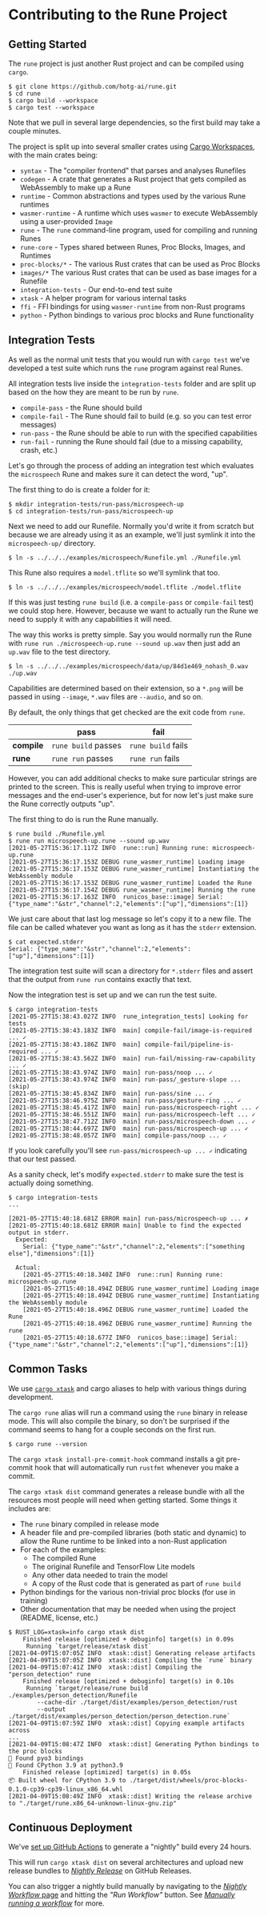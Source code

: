 # Contributing to the Rune Project

## Getting Started

The `rune` project is just another Rust project and can be compiled using
`cargo`.

```console
$ git clone https://github.com/hotg-ai/rune.git
$ cd rune
$ cargo build --workspace
$ cargo test --workspace
```

Note that we pull in several large dependencies, so the first build may take
a couple minutes.

The project is split up into several smaller crates using [Cargo
Workspaces][workspaces], with the main crates being:

- `syntax` - The "compiler frontend" that parses and analyses Runefiles
- `codegen` - A crate that generates a Rust project that gets compiled as
  WebAssembly to make up a Rune
- `runtime` - Common abstractions and types used by the various Rune runtimes
- `wasmer-runtime` - A runtime which uses `wasmer` to execute WebAssembly using
  a user-provided `Image`
- `rune` - The `rune` command-line program, used for compiling and running
  Runes
- `rune-core` - Types shared between Runes, Proc Blocks, Images, and Runtimes
- `proc-blocks/*` - The various Rust crates that can be used as Proc Blocks
- `images/*` The various Rust crates that can be used as base images for a
  Runefile
- `integration-tests` - Our end-to-end test suite
- `xtask` - A helper program for various internal tasks
- `ffi` - FFI bindings for using `wasmer-runtime` from non-Rust programs
- `python` - Python bindings to various proc blocks and Rune functionality

## Integration Tests

As well as the normal unit tests that you would run with `cargo test` we've
developed a test suite which runs the `rune` program against real Runes.

All integration tests live inside the `integration-tests` folder and are split
up based on the how they are meant to be run by `rune`.

- `compile-pass` - the Rune should build
- `compile-fail` - The Rune should fail to build (e.g. so you can test error
  messages)
- `run-pass` - the Rune should be able to run with the specified capabilities
- `run-fail` - running the Rune should fail (due to a missing capability,
  crash, etc.)

Let's go through the process of adding an integration test which evaluates
the `microspeech` Rune and makes sure it can detect the word, "up".

The first thing to do is create a folder for it:

```console
$ mkdir integration-tests/run-pass/microspeech-up
$ cd integration-tests/run-pass/microspeech-up
```

Next we need to add our Runefile. Normally you'd write it from scratch but
because we are already using it as an example, we'll just symlink it into the
`microspeech-up/` directory.

```console
$ ln -s ../../../examples/microspeech/Runefile.yml ./Runefile.yml
```

This Rune also requires a `model.tflite` so we'll symlink that too.

```console
$ ln -s ../../../examples/microspeech/model.tflite ./model.tflite
```

If this was just testing `rune build` (i.e. a `compile-pass` or `compile-fail`
test) we could stop here. However, because we want to actually run the Rune we
need to supply it with any capabilities it will need.

The way this works is pretty simple. Say you would normally run the Rune with
`rune run ./microspeech-up.rune --sound up.wav` then just add an `up.wav` file
to the test directory.

```console
$ ln -s ../../../examples/microspeech/data/up/84d1e469_nohash_0.wav ./up.wav
```

Capabilities are determined based on their extension, so a `*.png` will be
passed in using `--image`, `*.wav` files are `--audio`, and so on.

By default, the only things that get checked are the exit code from `rune`.

|             | **pass**            | **fail**           |
| ----------- | ------------------- | ------------------ |
| **compile** | `rune build` passes | `rune build` fails |
| **rune**    | `rune run` passes   | `rune run` fails   |

However, you can add additional checks to make sure particular strings are
printed to the screen. This is really useful when trying to improve error
messages and the end-user's experience, but for now let's just make sure
the Rune correctly outputs "up".

The first thing to do is run the Rune manually.

```console
$ rune build ./Runefile.yml
$ rune run microspeech-up.rune --sound up.wav
[2021-05-27T15:36:17.117Z INFO  rune::run] Running rune: microspeech-up.rune
[2021-05-27T15:36:17.153Z DEBUG rune_wasmer_runtime] Loading image
[2021-05-27T15:36:17.153Z DEBUG rune_wasmer_runtime] Instantiating the WebAssembly module
[2021-05-27T15:36:17.153Z DEBUG rune_wasmer_runtime] Loaded the Rune
[2021-05-27T15:36:17.154Z DEBUG rune_wasmer_runtime] Running the rune
[2021-05-27T15:36:17.163Z INFO  runicos_base::image] Serial: {"type_name":"&str","channel":2,"elements":["up"],"dimensions":[1]}
```

We just care about that last log message so let's copy it to a new file. The
file can be called whatever you want as long as it has the `stderr` extension.

```console
$ cat expected.stderr
Serial: {"type_name":"&str","channel":2,"elements":["up"],"dimensions":[1]}
```

The integration test suite will scan a directory for `*.stderr` files and assert
that the output from `rune run` contains exactly that text.

Now the integration test is set up and we can run the test suite.

```console
$ cargo integration-tests
[2021-05-27T15:38:43.027Z INFO  rune_integration_tests] Looking for tests
[2021-05-27T15:38:43.183Z INFO  main] compile-fail/image-is-required ... ✓
[2021-05-27T15:38:43.186Z INFO  main] compile-fail/pipeline-is-required ... ✓
[2021-05-27T15:38:43.562Z INFO  main] run-fail/missing-raw-capability ... ✓
[2021-05-27T15:38:43.974Z INFO  main] run-pass/noop ... ✓
[2021-05-27T15:38:43.974Z INFO  main] run-pass/_gesture-slope ... (skip)
[2021-05-27T15:38:45.834Z INFO  main] run-pass/sine ... ✓
[2021-05-27T15:38:46.975Z INFO  main] run-pass/gesture-ring ... ✓
[2021-05-27T15:38:45.417Z INFO  main] run-pass/microspeech-right ... ✓
[2021-05-27T15:38:46.551Z INFO  main] run-pass/microspeech-left ... ✓
[2021-05-27T15:38:47.712Z INFO  main] run-pass/microspeech-down ... ✓
[2021-05-27T15:38:44.697Z INFO  main] run-pass/microspeech-up ... ✓
[2021-05-27T15:38:48.057Z INFO  main] compile-pass/noop ... ✓
```

If you look carefully you'll see `run-pass/microspeech-up ... ✓` indicating that
our test passed.

As a sanity check, let's modify `expected.stderr` to make sure the test is actually
doing something.

```console
$ cargo integration-tests
...

[2021-05-27T15:40:18.681Z ERROR main] run-pass/microspeech-up ... ✗
[2021-05-27T15:40:18.681Z ERROR main] Unable to find the expected output in stderr.
  Expected:
  	Serial: {"type_name":"&str","channel":2,"elements":["something else"],"dimensions":[1]}

  Actual:
  	[2021-05-27T15:40:18.340Z INFO  rune::run] Running rune: microspeech-up.rune
  	[2021-05-27T15:40:18.494Z DEBUG rune_wasmer_runtime] Loading image
  	[2021-05-27T15:40:18.494Z DEBUG rune_wasmer_runtime] Instantiating the WebAssembly module
  	[2021-05-27T15:40:18.496Z DEBUG rune_wasmer_runtime] Loaded the Rune
  	[2021-05-27T15:40:18.496Z DEBUG rune_wasmer_runtime] Running the rune
  	[2021-05-27T15:40:18.677Z INFO  runicos_base::image] Serial: {"type_name":"&str","channel":2,"elements":["up"],"dimensions":[1]}
```

## Common Tasks

We use [`cargo xtask`][xtask] and cargo aliases to help with various things
during development.

The `cargo rune` alias will run a command using the `rune` binary in release
mode. This will also compile the binary, so don't be surprised if the command
seems to hang for a couple seconds on the first run.

```console
$ cargo rune --version
```

The `cargo xtask install-pre-commit-hook` command installs a git pre-commit
hook that will automatically run `rustfmt` whenever you make a commit.

The `cargo xtask dist` command generates a release bundle with all the
resources most people will need when getting started. Some things it includes
are:

- The `rune` binary compiled in release mode
- A header file and pre-compiled libraries (both static and dynamic) to allow
  the Rune runtime to be linked into a non-Rust application
- For each of the examples:
  - The compiled Rune
  - The original Runefile and TensorFlow Lite models
  - Any other data needed to train the model
  - A copy of the Rust code that is generated as part of `rune build`
- Python bindings for the various non-trivial proc blocks (for use in training)
- Other documentation that may be needed when using the project (README,
  license, etc.)

```console
$ RUST_LOG=xtask=info cargo xtask dist
    Finished release [optimized + debuginfo] target(s) in 0.09s
     Running `target/release/xtask dist`
[2021-04-09T15:07:05Z INFO  xtask::dist] Generating release artifacts
[2021-04-09T15:07:05Z INFO  xtask::dist] Compiling the `rune` binary
[2021-04-09T15:07:41Z INFO  xtask::dist] Compiling the "person_detection" rune
    Finished release [optimized + debuginfo] target(s) in 0.10s
     Running `target/release/rune build ./examples/person_detection/Runefile
        --cache-dir ./target/dist/examples/person_detection/rust
        --output ./target/dist/examples/person_detection/person_detection.rune`
[2021-04-09T15:07:59Z INFO  xtask::dist] Copying example artifacts across
...
[2021-04-09T15:08:47Z INFO  xtask::dist] Generating Python bindings to the proc blocks
🔗 Found pyo3 bindings
🐍 Found CPython 3.9 at python3.9
    Finished release [optimized] target(s) in 0.05s
📦 Built wheel for CPython 3.9 to ./target/dist/wheels/proc-blocks-0.1.0-cp39-cp39-linux_x86_64.whl
[2021-04-09T15:08:49Z INFO  xtask::dist] Writing the release archive to "./target/rune.x86_64-unknown-linux-gnu.zip"
```

## Continuous Deployment

We've [set up GitHub Actions][nightly-yml] to generate a "nightly" build
every 24 hours.

This will run `cargo xtask dist` on several architectures and upload new
release bundles to [*Nightly Release*][nightly-release] on GitHub Releases.

You can also trigger a nightly build manually by navigating to the
[*Nightly Workflow* page][nightly-workflow] and hitting the *"Run Workflow"*
button. See [*Manually running a workflow*][manual-workflow] for more.

[xtask]: https://github.com/matklad/cargo-xtask
[nightly-release]: https://github.com/hotg-ai/rune/releases/tag/nightly
[nightly-yml]: ./github/workflows/nightly.yml
[nightly-workflow]: https://github.com/hotg-ai/rune/actions/workflows/nightly.yml
[manual-workflow]: https://docs.github.com/en/actions/managing-workflow-runs/manually-running-a-workflow
[workspaces]: https://doc.rust-lang.org/book/ch14-03-cargo-workspaces.html
